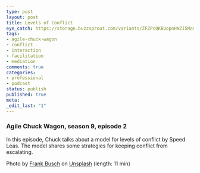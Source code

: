 ```yaml
---
type: post
layout: post
title: Levels of Conflict
eye_catch: https://storage.buzzsprout.com/variants/ZFZPcQKBUopnHNZi5Mam1C25/8d66eb17bb7d02ca4856ab443a78f2148cafbb129f58a3c81282007c6fe24ff2?.jpg
tags:
- agile-chuck-wagon
- conflict
- interaction
- facilitation
- mediation
comments: true
categories:
- professional
- podcast
status: publish
published: true
meta:
_edit_last: "1"
---
```


### Agile Chuck Wagon, season 9, episode 2

In this episode, Chuck talks about a model for levels of conflict by Speed Leas. The model shares some strategies for keeping conflict from escalating.  
  
Photo by [Frank Busch](https://unsplash.com/@frankbusch?utm_source=unsplash&amp;utm_medium=referral&amp;utm_content=creditCopyText) on [Unsplash](https://unsplash.com/s/photos/conflict?utm_source=unsplash&amp;utm_medium=referral&amp;utm_content=creditCopyText) (length: 11 min)
